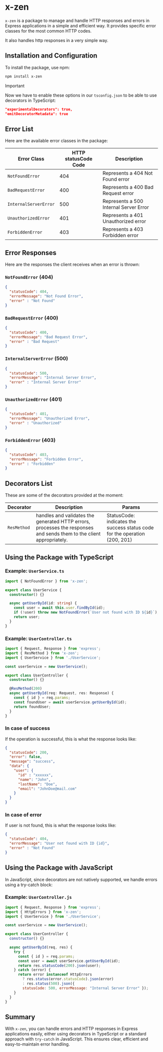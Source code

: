 # x-zen

`x-zen` is a package to manage and handle HTTP responses and errors in Express applications in a simple and efficient way. It provides specific error classes for the most common HTTP codes.

It also handles http responses in a very simple way.

## Installation and Configuration

To install the package, use npm:

```bash
npm install x-zen
```
>[!IMPORTANT]
>Now we have to enable these options in our `tsconfig.json` to be able to use decorators in TypeScript:

```json
"experimentalDecorators": true,
"emitDecoratorMetadata": true  
```

## Error List

Here are the available error classes in the package:

| Error Class           | HTTP statusCode Code | Description                            |
| --------------------- | ---------------- | -------------------------------------- |
| `NotFoundError`       | 404              | Represents a 404 Not Found error       |
| `BadRequestError`     | 400              | Represents a 400 Bad Request error     |
| `InternalServerError` | 500              | Represents a 500 Internal Server Error |
| `UnauthorizedError`   | 401              | Represents a 401 Unauthorized error    |
| `ForbiddenError`      | 403              | Represents a 403 Forbidden error       |

## Error Responses

Here are the responses the client receives when an error is thrown:

### `NotFoundError` (404)
```json
{
  "statusCode": 404,
  "errorMessage": "Not Found Error",
  "error" : "Not Found"
}
```

### `BadRequestError` (400)
```json
{
  "statusCode": 400,
  "errorMessage": "Bad Request Error",
  "error" : "Bad Request"
}
```

### `InternalServerError` (500)
```json
{
  "statusCode": 500,
  "errorMessage": "Internal Server Error",
  "error" : "Internal Server Error"
}
```

### `UnauthorizedError` (401)
```json
{
  "statusCode": 401,
  "errorMessage": "Unauthorized Error",
  "error" : "Unauthorized"
}
```

### `ForbiddenError` (403)
```json
{
  "statusCode": 403,
  "errorMessage": "Forbidden Error",
  "error" : "Forbidden"
}
```

## Decorators List

These are some of the decorators provided at the moment:

| Decorator    | Description                                                                | Params                                                                 |
| ------------ | -------------------------------------------------------------------------- | ---------------------------------------------------------------------- |
| `ResMethod`  | handles and validates the generated HTTP errors, processes the responses and sends them to the client appropriately.  | StatusCode: indicates the success status code for the operation (200, 201)

## Using the Package with TypeScript

### Example: `UserService.ts`

```typescript
import { NotFoundError } from 'x-zen';

export class UserService {
  constructor() {}

  async getUserById(id: string) {
    const user = await this.user.findById(id);
    if (!user) throw new NotFoundError(`User not found with ID ${id}`);
    return user;
  }
}
```

### Example: `UserController.ts`

```typescript
import { Request, Response } from 'express';
import { ResMethod } from 'x-zen';
import { UserService } from './UserService';

const userService = new UserService();

export class UserController {
  constructor() {}

  @ResMethod(200)
  async getUserById(req: Request, res: Response) {
    const { id } = req.params;
    const foundUser = await userService.getUserById(id);
    return foundUser;
  }
}
```

### In case of success
If the operation is successful, this is what the response looks like:
```json
{
  "statusCode": 200,
  "error": false,
  "message": "success",
  "data": {
    "user": {
      "id" : "xxxxxx",
      "name": "John",
      "lastName": "Doe",
      "email": "JohnDoe@mail.com"
    }
  }
}
```

### In case of error
If user is not found, this is what the response looks like:
```json
{
  "statusCode": 404,
  "errorMessage": "User not found with ID {id}",
  "error" : "Not Found"
}
```

## Using the Package with JavaScript

In JavaScript, since decorators are not natively supported, we handle errors using a try-catch block:

### Example: `UserController.js`

```javascript
import { Request, Response } from 'express';
import { HttpErrors } from 'x-zen';
import { UserService } from './UserService';

const userService = new UserService();

export class UserController {
  constructor() {}

  async getUserById(req, res) {
    try {
      const { id } = req.params;
      const user = await userService.getUserById(id);
      return res.statusCode(200).json(user);
    } catch (error) {
      return error instanceof HttpErrors
        ? res.status(error.statusCode).json(error)
        : res.status(500).json({ 
        statusCode: 500, errorMessage: "Internal Server Error" });
    }
  }
}
```

## Summary

With `x-zen`, you can handle errors and HTTP responses in Express applications easily, either using decorators in TypeScript or a standard approach with `try-catch` in JavaScript. This ensures clear, efficient and easy-to-maintain error handling.
